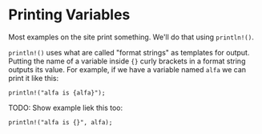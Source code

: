 # Printing Variables

Most examples on the site print something.
We'll do that using `println!()`.

`println!()` uses what are called "format
strings" as templates for output. Putting
the name of a variable inside `{}` curly brackets
in a format string outputs its value. For example,
if we have a variable named `alfa` we can print
it like this:

```rust, noplayground
println!("alfa is {alfa}");
```

TODO: Show example liek this too:

```rust, noplayground
println!("alfa is {}", alfa);
```
